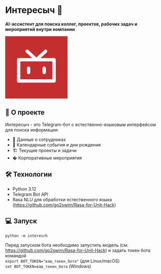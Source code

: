 # Интересыч 🤖

**AI-ассистент для поиска коллег, проектов, рабочих задач и мероприятий внутри компании**

<img src="logo.jpg" width="200" alt="Логотип Интересыч">

## 📌 О проекте

Интересыч - это Telegram-бот с естественно-языковым интерфейсом для поиска информации:
- 👥 Данные о сотрудниках
- 📅 Календарные события и дни рождения
- 🏗 Текущие проекты и задачи
- � Корпоративные мероприятия

## 🛠 Технологии

- Python 3.12
- Telegram Bot API
- Rasa NLU для обработки естественного языка (https://github.com/go2swim/Rasa-for-Unit-Hack)

## 💻 Запуск

`python -m interesch`

Перед запуском бота необходимо запустить модель (см. https://github.com/go2swim/Rasa-for-Unit-Hack) и задать токен бота командой  
`export BOT_TOKEN="ваш_токен_бота"` (для Linux/macOS)  
`set BOT_TOKEN=ваш_токен_бота` (Windows)

